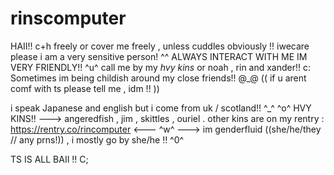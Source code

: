 # rinscomputer
HAII!! c+h freely or cover me freely , unless cuddles obviously !!
iwecare please i am a very sensitive person! ^^
ALWAYS INTERACT WITH ME IM VERY FRIENDLY!! ^u^
call me by my *hvy kins* or noah , rin and xander!! c:
Sometimes im being childish around my close friends!! @_@ (( if u arent comf with ts please tell me , idm !! )) 

i speak Japanese and english but i come from uk / scotland!! ^_^
^o^ HVY KINS!! --->
angeredfish , jim , skittles , ouriel .
other kins are on my rentry : https://rentry.co/rincomputer 
<--- ^w^ --->
im genderfluid ((she/he/they // any prns!)) , i mostly go by she/he !! ^0^

TS IS ALL BAII !! C; 
